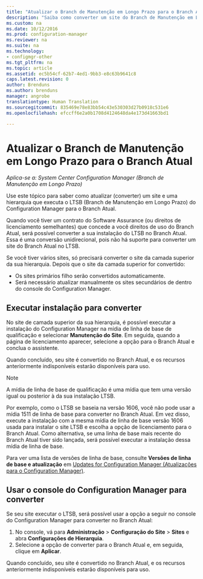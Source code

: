 ```yaml
---
title: "Atualizar o Branch de Manutenção em Longo Prazo para o Branch Atual | System Center Configuration Manager"
description: "Saiba como converter um site do Branch de Manutenção em Longo Prazo em um site do Branch Atual."
ms.custom: na
ms.date: 10/12/2016
ms.prod: configuration-manager
ms.reviewer: na
ms.suite: na
ms.technology:
- configmgr-other
ms.tgt_pltfrm: na
ms.topic: article
ms.assetid: ec5b54cf-62b7-4ed1-9bb3-e8c63b9641c8
caps.latest.revision: 0
author: Brenduns
ms.author: brenduns
manager: angrobe
translationtype: Human Translation
ms.sourcegitcommit: 835469e78e83bb54c43e530303d27b0918c531e6
ms.openlocfilehash: efccff6e2a0b1708d4124648da4e173d41663bd1

---
```



# <a name="upgrade-the-long-term-servicing-branch-to-the-current-branch"></a>Atualizar o Branch de Manutenção em Longo Prazo para o Branch Atual

*Aplica-se a: System Center Configuration Manager (Branch de Manutenção em Longo Prazo)* 

Use este tópico para saber como atualizar (converter) um site e uma hierarquia que executa o LTSB (Branch de Manutenção em Longo Prazo) do Configuration Manager para o Branch Atual.

Quando você tiver um contrato do Software Assurance (ou direitos de licenciamento semelhantes) que concede a você direitos de uso do Branch Atual, será possível converter a sua instalação do LTSB no Branch Atual.  Essa é uma conversão unidirecional, pois não há suporte para converter um site do Branch Atual no LTSB.

Se você tiver vários sites, só precisará converter o site da camada superior da sua hierarquia. Depois que o site da camada superior for convertido:
- Os sites primários filho serão convertidos automaticamente.
-   Será necessário atualizar manualmente os sites secundários de dentro do console do Configuration Manager.

## <a name="run-setup-to-convert"></a>Executar instalação para converter
No site de camada superior da sua hierarquia, é possível executar a instalação do Configuration Manager na mídia de linha de base de qualificação e selecionar **Manutenção do Site**.  Em seguida, quando a página de licenciamento aparecer, selecione a opção para o Branch Atual e conclua o assistente.

Quando concluído, seu site é convertido no Branch Atual, e os recursos anteriormente indisponíveis estarão disponíveis para uso.

> [!NOTE]  
> A mídia de linha de base de qualificação é uma mídia que tem uma versão igual ou posterior à da sua instalação LTSB.

Por exemplo, como o LTSB se baseia na versão 1606, você não pode usar a mídia 1511 de linha de base para converter no Branch Atual. Em vez disso, execute a instalação com a mesma mídia de linha de base versão 1606 usada para instalar o site LTSB e escolha a opção de licenciamento para o Branch Atual.  Como alternativa, se uma linha de base mais recente do Branch Atual tiver sido lançada, será possível executar a instalação dessa mídia de linha de base.

Para ver uma lista de versões de linha de base, consulte **Versões de linha de base e atualização** em [Updates for Configuration Manager (Atualizações para o Configuration Manager)](/sccm/core/servers/manage/updates).

## <a name="use-the-configuration-manager-console-to-convert"></a>Usar o console do Configuration Manager para converter
Se seu site executar o LTSB, será possível usar a opção a seguir no console do Configuration Manager para converter no Branch Atual:

 1. No console, vá para **Administração** > **Configuração do Site** > **Sites** e abra **Configurações de Hierarquia**.  
 2. Selecione a opção de converter para o Branch Atual e, em seguida, clique em **Aplicar**.  

Quando concluído, seu site é convertido no Branch Atual, e os recursos anteriormente indisponíveis estarão disponíveis para uso.



<!--HONumber=Nov16_HO1-->


